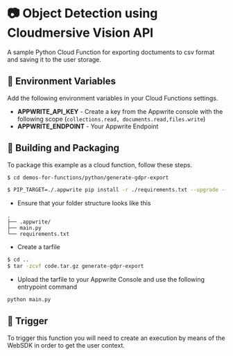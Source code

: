 # 📷 Object Detection using Cloudmersive Vision API
A sample Python Cloud Function for exporting doctuments to csv format and saving it to the user storage. 

## 📝 Environment Variables
Add the following environment variables in your Cloud Functions settings.

* **APPWRITE_API_KEY** - Create a key from the Appwrite console with the following scope (`collections.read, documents.read,files.write`)
* **APPWRITE_ENDPOINT** - Your Appwrite Endpoint


## 🚀 Building and Packaging

To package this example as a cloud function, follow these steps.

```bash
$ cd demos-for-functions/python/generate-gdpr-export

$ PIP_TARGET=./.appwrite pip install -r ./requirements.txt --upgrade --ignore-installed
```

* Ensure that your folder structure looks like this 
```
.
├── .appwrite/
├── main.py
└── requirements.txt
```

* Create a tarfile

```bash
$ cd ..
$ tar -zcvf code.tar.gz generate-gdpr-export
```

* Upload the tarfile to your Appwrite Console and use the following entrypoint command

```bash
python main.py
```

## 🎯 Trigger

To trigger this function you will need to create an execution by means of the WebSDK in order to get the user context.